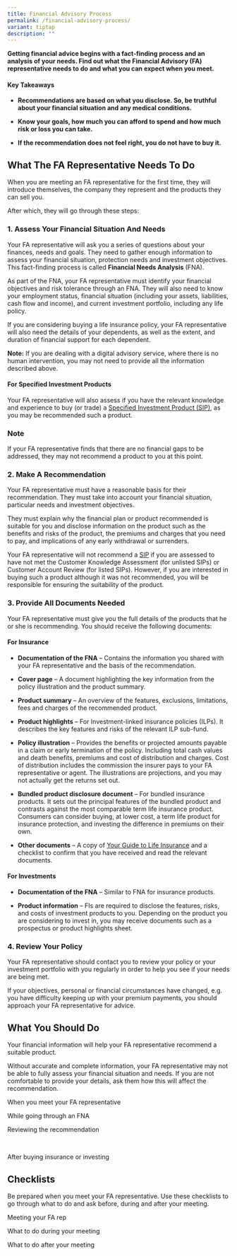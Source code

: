 ```yaml
---
title: Financial Advisory Process
permalink: /financial-advisory-process/
variant: tiptap
description: ""
---
```

<p><strong>Getting financial advice begins with a fact-finding process and an analysis of your needs. Find out what the Financial Advisory (FA) representative needs to do and what you can expect when you meet.</strong>
</p>
<h4><strong>Key Takeaways</strong></h4>
<ul data-tight="true" class="tight">
<li>
<p><strong>Recommendations are based on what you disclose. So, be truthful about your financial situation and any medical conditions.</strong>
</p>
</li>
<li>
<p><strong>Know your goals, how much you can afford to spend and how much risk or loss you can take.</strong>
</p>
</li>
<li>
<p><strong>If the recommendation does not feel right, you do not have to buy it.</strong>
</p>
</li>
</ul>
<h2><strong>What The FA Representative Needs To Do</strong></h2>
<p>When you are meeting an FA representative for the first time, they will
introduce themselves, the company they represent and the products they
can sell you.</p>
<p>After which, they will go through these steps:</p>
<h3><strong>1. Assess Your Financial Situation And Needs</strong></h3>
<p>Your FA representative will ask you a series of questions about your finances,
needs and goals. They need to gather enough information to assess your
financial situation, protection needs and investment objectives. This fact-finding
process is called <strong>Financial Needs Analysis</strong> (FNA).</p>
<p>As part of the FNA, your FA representative must identify your financial
objectives and risk tolerance through an FNA. They will also need to know
your employment status, financial situation (including your assets, liabilities,
cash flow and income), and current investment portfolio, including any
life policy.</p>
<p>If you are considering buying a life insurance policy, your FA representative
will also need the details of your dependents, as well as the extent, and
duration of financial support for each dependent.</p>
<p><strong>Note:</strong> If you are dealing with a digital advisory service,
where there is no human intervention, you may not need to provide all the
information described above.</p>
<h4><strong>For Specified Investment Products</strong></h4>
<p>Your FA representative will also assess if you have the relevant knowledge
and experience to buy (or trade) a <a href="https://team.dms.mas.gov.sg/sites/csi/consEdn/MoneySense%20Website/MS%202023%20Website%20Archive/Offline%20Website/MON-241-PRD/www.moneysense.gov.sg/articles/2018/11/understanding-specified-investment-products-sips.html" rel="noopener noreferrer nofollow" target="_blank">Specified Investment Product (SIP)</a>,
as you may be recommended such a product.</p>
<h3><strong>Note</strong></h3>
<p>If your FA representative finds that there are no financial gaps to be
addressed, they may not recommend a product to you at this point.</p>
<h3><strong>2. Make A Recommendation</strong></h3>
<p>Your FA representative must have a reasonable basis for their recommendation.
They must take into account your financial situation, particular needs
and investment objectives.</p>
<p>They must explain why the financial plan or product recommended is suitable
for you and disclose information on the product such as the benefits and
risks of the product, the premiums and charges that you need to pay, and
implications of any early withdrawal or surrenders.</p>
<p>Your FA representative will not recommend a <a href="https://team.dms.mas.gov.sg/sites/csi/consEdn/MoneySense%20Website/MS%202023%20Website%20Archive/Offline%20Website/MON-241-PRD/www.moneysense.gov.sg/articles/2018/11/understanding-specified-investment-products-sips.html" rel="noopener noreferrer nofollow" target="_blank">SIP</a> if
you are assessed to have not met the Customer Knowledge Assessment (for
unlisted SIPs) or Customer Account Review (for listed SIPs). However, if
you are interested in buying such a product although it was not recommended,
you will be responsible for ensuring the suitability of the product.</p>
<h3><strong>3. Provide All Documents Needed</strong></h3>
<p>Your FA representative must give you the full details of the products
that he or she is recommending. You should receive the following documents:</p>
<h4><strong>For Insurance</strong></h4>
<ul data-tight="true" class="tight">
<li>
<p><strong>Documentation of the FNA</strong> – Contains the information you
shared with your FA representative and the basis of the recommendation.</p>
</li>
<li>
<p><strong>Cover page</strong> – A document highlighting the key information
from the policy illustration and the product summary.</p>
</li>
<li>
<p><strong>Product summary</strong> – An overview of the features, exclusions,
limitations, fees and charges of the recommended product.</p>
</li>
<li>
<p><strong>Product highlights</strong> – For Investment-linked insurance policies
(ILPs). It describes the key features and risks of the relevant ILP sub-fund.</p>
</li>
<li>
<p><strong>Policy illustration</strong> – Provides the benefits or projected
amounts payable in a claim or early termination of the policy. Including
total cash values and death benefits, premiums and cost of distribution
and charges. Cost of distribution includes the commission the insurer pays
to your FA representative or agent. The illustrations are projections,
and you may not actually get the returns set out.</p>
</li>
<li>
<p><strong>Bundled product disclosure document</strong> – For bundled insurance
products. It sets out the principal features of the bundled product and
contrasts against the most comparable term life insurance product. Consumers
can consider buying, at lower cost, a term life product for insurance protection,
and investing the difference in premiums on their own.</p>
</li>
<li>
<p><strong>Other documents</strong> – A copy of <a href="https://www.lia.org.sg/media/1389/ygtli_english_jul2018.pdf" rel="noopener noreferrer" target="_blank">Your Guide to Life Insurance</a> and
a checklist to confirm that you have received and read the relevant documents.</p>
</li>
</ul>
<h4>For Investments</h4>
<ul data-tight="true" class="tight">
<li>
<p><strong>Documentation of the FNA</strong> – Similar to FNA for insurance
products.</p>
</li>
<li>
<p><strong>Product information</strong> – FIs are required to disclose the
features, risks, and costs of investment products to you. Depending on
the product you are considering to invest in, you may receive documents
such as a prospectus or product highlights sheet.</p>
</li>
</ul>
<h3><strong>4. Review Your Policy</strong></h3>
<p>Your FA representative should contact you to review your policy or your
investment portfolio with you regularly in order to help you see if your
needs are being met.</p>
<p>If your objectives, personal or financial circumstances have changed,
e.g. you have difficulty keeping up with your premium payments, you should
approach your FA representative for advice.</p>
<h2><strong>What You Should Do</strong></h2>
<p>Your financial information will help your FA representative recommend
a suitable product.</p>
<p>Without accurate and complete information, your FA representative may
not be able to fully assess your financial situation and needs. If you
are not comfortable to provide your details, ask them how this will affect
the recommendation.</p>
<p>When you meet your FA representative</p>
<p>While going through an FNA</p>
<p>Reviewing the recommendation</p>
<p>
<br>
</p>
<p>After buying insurance or investing</p>
<h2><strong>Checklists</strong></h2>
<p>Be prepared when you meet your FA representative. Use these checklists
to go through what to do and ask before, during and after your meeting.</p>
<p>Meeting your FA rep</p>
<p>What to do during your meeting</p>
<p>What to do after your meeting</p>